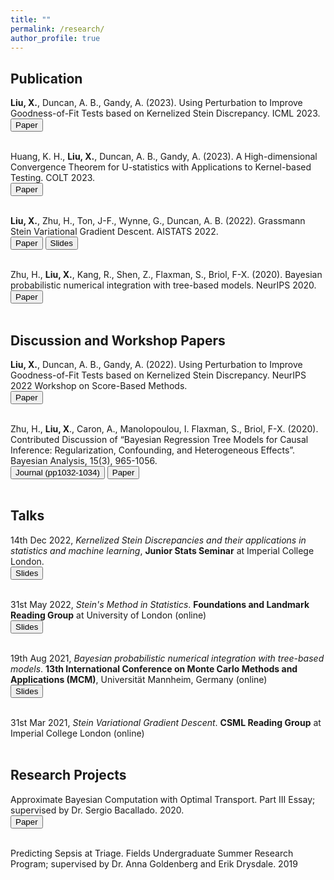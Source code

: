 ```yaml
---
title: ""
permalink: /research/
author_profile: true
---
```


<h2>Publication</h2> 
<b>Liu, X.</b>, Duncan, A. B., Gandy, A. (2023). 
<text class="pub-title">Using Perturbation to Improve Goodness-of-Fit Tests based on Kernelized Stein Discrepancy</text>. ICML 2023.
<br>
<button type="button" class="btn btn-primary btn-sm" onclick=" window.open('https://arxiv.org/abs/2304.14762','_blank')">Paper</button>
<br>
<br>

Huang, K. H., <b>Liu, X.</b>, Duncan, A. B., Gandy, A. (2023). 
<text class="pub-title">A High-dimensional Convergence Theorem for U-statistics with Applications to Kernel-based Testing</text>. COLT 2023.
<br>
<button type="button" class="btn btn-primary btn-sm" onclick=" window.open('https://arxiv.org/abs/2302.05686','_blank')">Paper</button>
<br>
<br>

<b>Liu, X.</b>, Zhu, H., Ton, J-F., Wynne, G., Duncan, A. B. (2022). <text class="pub-title">Grassmann Stein Variational Gradient Descent</text>. AISTATS 2022.
<br>
<button type="button" class="btn btn-primary btn-sm" onclick=" window.open('https://proceedings.mlr.press/v151/liu22a.html','_blank')">Paper</button> 
<button type="button" class="btn btn-primary btn-sm" onclick=" window.open('https://docs.google.com/presentation/d/e/2PACX-1vTMmAQEaSB--eTTrg0xzZBdgdA3w530kw4ENg5Oh_a7YpCK4Gd28vc8tMPDMjarevyKjnNF4c1vEccG/pub?start=false&loop=false&delayms=3000','_blank')">Slides</button> 
<br>
<br>

Zhu, H., <b>Liu, X.</b>, Kang, R., Shen, Z., Flaxman, S., Briol, F-X. (2020). <text class="pub-title">Bayesian probabilistic numerical integration with tree-based models</text>. NeurIPS 2020.
<br>
<button type="button" class="btn btn-primary btn-sm" onclick=" window.open('https://proceedings.neurips.cc/paper/2020/hash/3fe94a002317b5f9259f82690aeea4cd-Abstract.html','_blank')">Paper</button> 
<br>
<br>

<h2>Discussion and Workshop Papers</h2>
<b>Liu, X.</b>, Duncan, A. B., Gandy, A. (2022). <text class="pub-title">Using Perturbation to Improve Goodness-of-Fit Tests based on Kernelized Stein Discrepancy</text>. NeurIPS 2022 Workshop on Score-Based Methods.
<br>
<button type="button" class="btn btn-primary btn-sm" onclick=" window.open('https://openreview.net/forum?id=iubaXtWi0Y3','_blank')">Paper</button> 
<br>
<br>

Zhu, H., <b>Liu, X</b>., Caron, A., Manolopoulou, I. Flaxman, S., Briol, F-X. (2020). <text class="pub-title">Contributed Discussion of “Bayesian Regression Tree Models for Causal Inference: Regularization, Confounding, and Heterogeneous Effects”</text>. Bayesian Analysis, 15(3), 965-1056.
<br>
<button type="button" class="btn btn-primary btn-sm" onclick=" window.open('https://projecteuclid.org/euclid.ba/1580461461#abstract','_blank')">Journal (pp1032-1034)</button> 
<button type="button" class="btn btn-primary btn-sm" onclick=" window.open('https://fxbriol.github.io/pdfs/BART_contributed_discussion.pdf','_blank')">Paper</button>
<br>
<br>

<h2>Talks</h2>
14th Dec 2022, <i>Kernelized Stein Discrepancies and their applications in statistics and machine learning</i>, <b>Junior Stats Seminar</b> at Imperial College London.
<br>
<button type="button" class="btn btn-primary btn-sm" onclick=" window.open('http://XingLLiu.github.io/files/ksd_ic_seminar.pdf','_blank')">Slides</button>
<br>
<br>

31st May 2022, <i>Stein's Method in Statistics</i>. <b>Foundations and Landmark Reading Group</b> at University of London (online)
<br>
<button type="button" class="btn btn-primary btn-sm" onclick=" window.open('http://XingLLiu.github.io/files/steins_method_ucl.pdf','_blank')">Slides</button>
<br>
<br>

19th Aug 2021, <i>Bayesian probabilistic numerical integration with tree-based models</i>. <b>13th International Conference on Monte Carlo Methods and Applications (MCM)</b>, Universität Mannheim, Germany (online)
<br>
<button type="button" class="btn btn-primary btn-sm" onclick=" window.open('http://XingLLiu.github.io/files/BO_BART_mcm.pdf','_blank')">Slides</button>
<br>
<br>

31st Mar 2021, <i>Stein Variational Gradient Descent</i>. <b>CSML Reading Group</b> at Imperial College London (online)
<br>
<br>

<h2>Research Projects</h2>

<text class="pub-title">Approximate Bayesian Computation with Optimal Transport</text>. Part III Essay; supervised by Dr. Sergio Bacallado. 2020. 
<br>
<button type="button" class="btn btn-primary btn-sm" onclick=" window.open('http://XingLLiu.github.io/files/Part_III_Essay_ABC_with_Optimal_Transport.pdf','_blank')">Paper</button>
<br>
<br>

<text class="pub-title">Predicting Sepsis at Triage</text>. Fields Undergraduate Summer Research Program; supervised by Dr. Anna Goldenberg and Erik Drysdale. 2019
<br>
<br>